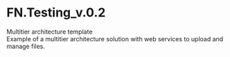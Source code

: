 # FN.Testing_v.0.2
Multitier architecture template<br />
Example of a multitier architecture solution with web services to upload and manage files.
